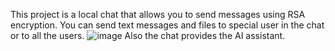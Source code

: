 This project is a local chat that allows you to send messages using RSA encryption. You can send text messages and files to special user in the chat or to all the users.
![image](https://github.com/user-attachments/assets/d36f0e2f-cc1f-4487-9d5a-f550de28d249)
Also the chat provides the AI assistant.   
